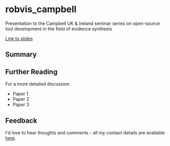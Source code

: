 # robvis_campbell
Presentation to the Campbell UK &amp; Ireland seminar series on open-source tool development in the field of evidence synthesis

<a href="https://mcguinlu.github.io/robvis_campbell/slides.html" target="_blank" rel="noopener noreferrer">Link to slides</a>

## Summary



## Further Reading
For a more detailed discussion

* Paper 1
* Paper 2
* Paper 3

## Feedback
I'd love to hear thoughts and comments - all my contact details are available [here](https://www.lukemcguinness.com/).
